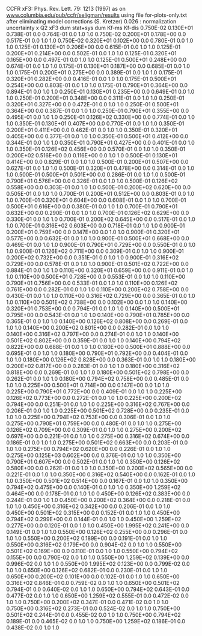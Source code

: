 CCFR xF3: Phys. Rev. Lett. 79: 1213 (1997)
as on www.columbia.edu/pub/ccfr/seligman/results
using file for-plots-only.txt after eliminating model corrections (S. Kretzer)
 0.026   : normalization uncertainty
  x           Q2          xF3  dum       stat+sys  dum       Kf-ms     Kf-dis
 0.750E-02 0.130E+01 0.738E-01 0.0       0.764E-01 0.0       1.0       1.0
 0.750E-02 0.200E+01 0.178E+00 0.0       0.517E-01 0.0       1.0       1.0
 0.750E-02 0.320E+01 0.102E+00 0.0       0.780E-01 0.0       1.0       1.0
 0.125E-01 0.130E+01 0.206E+00 0.0       0.615E-01 0.0       1.0       1.0
 0.125E-01 0.200E+01 0.214E+00 0.0       0.502E-01 0.0       1.0       1.0
 0.125E-01 0.320E+01 0.165E+00 0.0       0.497E-01 0.0       1.0       1.0
 0.125E-01 0.500E+01 0.248E+00 0.0       0.674E-01 0.0       1.0       1.0
 0.175E-01 0.130E+01 0.187E+00 0.0       0.685E-01 0.0       1.0       1.0
 0.175E-01 0.200E+01 0.275E+00 0.0       0.389E-01 0.0       1.0       1.0
 0.175E-01 0.320E+01 0.282E+00 0.0       0.416E-01 0.0       1.0       1.0
 0.175E-01 0.500E+01 0.254E+00 0.0       0.803E-01 0.0       1.0       1.0
 0.175E-01 0.790E+01 0.364E+00 0.0       0.894E-01 0.0       1.0       1.0
 0.250E-01 0.130E+01 0.235E+00 0.0       0.649E-01 0.0       1.0       1.0
 0.250E-01 0.200E+01 0.348E+00 0.0       0.311E-01 0.0       1.0       1.0
 0.250E-01 0.320E+01 0.327E+00 0.0       0.472E-01 0.0       1.0       1.0
 0.250E-01 0.500E+01 0.364E+00 0.0       0.387E-01 0.0       1.0       1.0
 0.250E-01 0.790E+01 0.355E+00 0.0       0.495E-01 0.0       1.0       1.0
 0.250E-01 0.126E+02 0.330E+00 0.0       0.774E-01 0.0       1.0       1.0
 0.350E-01 0.130E+01 0.407E+00 0.0       0.770E-01 0.0       1.0       1.0
 0.350E-01 0.200E+01 0.411E+00 0.0       0.462E-01 0.0       1.0       1.0
 0.350E-01 0.320E+01 0.405E+00 0.0       0.377E-01 0.0       1.0       1.0
 0.350E-01 0.500E+01 0.412E+00 0.0       0.344E-01 0.0       1.0       1.0
 0.350E-01 0.790E+01 0.427E+00 0.0       0.401E-01 0.0       1.0       1.0
 0.350E-01 0.126E+02 0.456E+00 0.0       0.570E-01 0.0       1.0       1.0
 0.350E-01 0.200E+02 0.516E+00 0.0       0.116E+00 0.0       1.0       1.0
 0.500E-01 0.130E+01 0.414E+00 0.0       0.829E-01 0.0       1.0       1.0
 0.500E-01 0.200E+01 0.507E+00 0.0       0.627E-01 0.0       1.0       1.0
 0.500E-01 0.320E+01 0.478E+00 0.0       0.314E-01 0.0       1.0       1.0
 0.500E-01 0.500E+01 0.501E+00 0.0       0.286E-01 0.0       1.0       1.0
 0.500E-01 0.790E+01 0.576E+00 0.0       0.326E-01 0.0       1.0       1.0
 0.500E-01 0.126E+02 0.558E+00 0.0       0.303E-01 0.0       1.0       1.0
 0.500E-01 0.200E+02 0.620E+00 0.0       0.505E-01 0.0       1.0       1.0
 0.700E-01 0.200E+01 0.512E+00 0.0       0.803E-01 0.0       1.0       1.0
 0.700E-01 0.320E+01 0.604E+00 0.0       0.608E-01 0.0       1.0       1.0
 0.700E-01 0.500E+01 0.616E+00 0.0       0.380E-01 0.0       1.0       1.0
 0.700E-01 0.790E+01 0.632E+00 0.0       0.290E-01 0.0       1.0       1.0
 0.700E-01 0.126E+02 0.629E+00 0.0       0.330E-01 0.0       1.0       1.0
 0.700E-01 0.200E+02 0.645E+00 0.0       0.517E-01 0.0       1.0       1.0
 0.700E-01 0.316E+02 0.603E+00 0.0       0.718E-01 0.0       1.0       1.0
 0.900E-01 0.200E+01 0.759E+00 0.0       0.147E+00 0.0       1.0       1.0
 0.900E-01 0.320E+01 0.577E+00 0.0       0.632E-01 0.0       1.0       1.0
 0.900E-01 0.500E+01 0.668E+00 0.0       0.469E-01 0.0       1.0       1.0
 0.900E-01 0.790E+01 0.729E+00 0.0       0.550E-01 0.0       1.0       1.0
 0.900E-01 0.126E+02 0.711E+00 0.0       0.309E-01 0.0       1.0       1.0
 0.900E-01 0.200E+02 0.732E+00 0.0       0.351E-01 0.0       1.0       1.0
 0.900E-01 0.316E+02 0.729E+00 0.0       0.578E-01 0.0       1.0       1.0
 0.900E-01 0.501E+02 0.722E+00 0.0       0.884E-01 0.0       1.0       1.0
 0.110E+00 0.320E+01 0.659E+00 0.0       0.911E-01 0.0       1.0       1.0
 0.110E+00 0.500E+01 0.728E+00 0.0       0.553E-01 0.0       1.0       1.0
 0.110E+00 0.790E+01 0.756E+00 0.0       0.533E-01 0.0       1.0       1.0
 0.110E+00 0.126E+02 0.761E+00 0.0       0.282E-01 0.0       1.0       1.0
 0.110E+00 0.200E+02 0.758E+00 0.0       0.430E-01 0.0       1.0       1.0
 0.110E+00 0.316E+02 0.729E+00 0.0       0.365E-01 0.0       1.0       1.0
 0.110E+00 0.501E+02 0.738E+00 0.0       0.102E+00 0.0       1.0       1.0
 0.140E+00 0.320E+01 0.753E+00 0.0       0.794E-01 0.0       1.0       1.0
 0.140E+00 0.500E+01 0.795E+00 0.0       0.543E-01 0.0       1.0       1.0
 0.140E+00 0.790E+01 0.785E+00 0.0       0.365E-01 0.0       1.0       1.0
 0.140E+00 0.126E+02 0.808E+00 0.0       0.269E-01 0.0       1.0       1.0
 0.140E+00 0.200E+02 0.801E+00 0.0       0.282E-01 0.0       1.0       1.0
 0.140E+00 0.316E+02 0.797E+00 0.0       0.274E-01 0.0       1.0       1.0
 0.140E+00 0.501E+02 0.802E+00 0.0       0.359E-01 0.0       1.0       1.0
 0.140E+00 0.794E+02 0.822E+00 0.0       0.688E-01 0.0       1.0       1.0
 0.180E+00 0.500E+01 0.888E+00 0.0       0.695E-01 0.0       1.0       1.0
 0.180E+00 0.790E+01 0.792E+00 0.0       0.404E-01 0.0       1.0       1.0
 0.180E+00 0.126E+02 0.828E+00 0.0       0.363E-01 0.0       1.0       1.0
 0.180E+00 0.200E+02 0.817E+00 0.0       0.283E-01 0.0       1.0       1.0
 0.180E+00 0.316E+02 0.818E+00 0.0       0.269E-01 0.0       1.0       1.0
 0.180E+00 0.501E+02 0.798E+00 0.0       0.262E-01 0.0       1.0       1.0
 0.180E+00 0.794E+02 0.758E+00 0.0       0.485E-01 0.0       1.0       1.0
 0.225E+00 0.500E+01 0.714E+00 0.0       0.147E+00 0.0       1.0       1.0
 0.225E+00 0.790E+01 0.772E+00 0.0       0.409E-01 0.0       1.0       1.0
 0.225E+00 0.126E+02 0.773E+00 0.0       0.272E-01 0.0       1.0       1.0
 0.225E+00 0.200E+02 0.794E+00 0.0       0.251E-01 0.0       1.0       1.0
 0.225E+00 0.316E+02 0.767E+00 0.0       0.206E-01 0.0       1.0       1.0
 0.225E+00 0.501E+02 0.728E+00 0.0       0.235E-01 0.0       1.0       1.0
 0.225E+00 0.794E+02 0.753E+00 0.0       0.306E-01 0.0       1.0       1.0
 0.275E+00 0.790E+01 0.759E+00 0.0       0.480E-01 0.0       1.0       1.0
 0.275E+00 0.126E+02 0.709E+00 0.0       0.309E-01 0.0       1.0       1.0
 0.275E+00 0.200E+02 0.697E+00 0.0       0.221E-01 0.0       1.0       1.0
 0.275E+00 0.316E+02 0.674E+00 0.0       0.186E-01 0.0       1.0       1.0
 0.275E+00 0.501E+02 0.663E+00 0.0       0.203E-01 0.0       1.0       1.0
 0.275E+00 0.794E+02 0.620E+00 0.0       0.226E-01 0.0       1.0       1.0
 0.275E+00 0.125E+03 0.602E+00 0.0       0.376E-01 0.0       1.0       1.0
 0.350E+00 0.790E+01 0.607E+00 0.0       0.502E-01 0.0       1.0       1.0
 0.350E+00 0.126E+02 0.580E+00 0.0       0.262E-01 0.0       1.0       1.0
 0.350E+00 0.200E+02 0.565E+00 0.0       0.221E-01 0.0       1.0       1.0
 0.350E+00 0.316E+02 0.540E+00 0.0       0.162E-01 0.0       1.0       1.0
 0.350E+00 0.501E+02 0.514E+00 0.0       0.167E-01 0.0       1.0       1.0
 0.350E+00 0.794E+02 0.475E+00 0.0       0.140E-01 0.0       1.0       1.0
 0.350E+00 1.259E+02 0.464E+00 0.0       0.178E-01 0.0       1.0       1.0
 0.450E+00 0.126E+02 0.383E+00 0.0       0.244E-01 0.0       1.0       1.0
 0.450E+00 0.200E+02 0.364E+00 0.0       0.218E-01 0.0       1.0       1.0
 0.450E+00 0.316E+02 0.342E+00 0.0       0.206E-01 0.0       1.0       1.0
 0.450E+00 0.501E+02 0.315E+00 0.0       0.152E-01 0.0       1.0       1.0
 0.450E+00 0.794E+02 0.299E+00 0.0       0.144E-01 0.0       1.0       1.0
 0.450E+00 1.259E+02 0.277E+00 0.0       0.120E-01 0.0       1.0       1.0
 0.450E+00 1.995E+02 0.241E+00 0.0       0.149E-01 0.0       1.0       1.0
 0.550E+00 0.126E+02 0.255E+00 0.0       0.296E-01 0.0       1.0       1.0
 0.550E+00 0.200E+02 0.189E+00 0.0       0.191E-01 0.0       1.0       1.0
 0.550E+00 0.316E+02 0.179E+00 0.0       0.904E-02 0.0       1.0       1.0
 0.550E+00 0.501E+02 0.169E+00 0.0       0.110E-01 0.0       1.0       1.0
 0.550E+00 0.794E+02 0.155E+00 0.0       0.790E-02 0.0       1.0       1.0
 0.550E+00 1.259E+02 0.139E+00 0.0       0.996E-02 0.0       1.0       1.0
 0.550E+00 1.995E+02 0.123E+00 0.0       0.799E-02 0.0       1.0       1.0
 0.650E+00 0.126E+02 0.682E-01 0.0       0.230E-01 0.0       1.0       1.0
 0.650E+00 0.200E+02 0.101E+00 0.0       0.102E-01 0.0       1.0       1.0
 0.650E+00 0.316E+02 0.846E-01 0.0       0.759E-02 0.0       1.0       1.0
 0.650E+00 0.501E+02 0.794E-01 0.0       0.640E-02 0.0       1.0       1.0
 0.650E+00 0.794E+02 0.643E-01 0.0       0.477E-02 0.0       1.0       1.0
 0.650E+00 1.259E+02 0.555E-01 0.0       0.472E-02 0.0       1.0       1.0
 0.750E+00 0.200E+02 0.347E-01 0.0       0.471E-02 0.0       1.0       1.0
 0.750E+00 0.316E+02 0.273E-01 0.0       0.524E-02 0.0       1.0       1.0
 0.750E+00 0.501E+02 0.244E-01 0.0       0.455E-02 0.0       1.0       1.0
 0.750E+00 0.794E+02 0.189E-01 0.0       0.465E-02 0.0       1.0       1.0
 0.750E+00 1.259E+02 0.186E-01 0.0       0.438E-02 0.0       1.0       1.0
